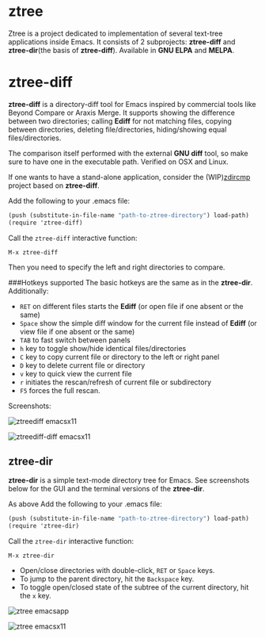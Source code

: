 ztree
=====

Ztree is a project dedicated to implementation of several text-tree applications inside Emacs. It consists of 2 subprojects: **ztree-diff** and **ztree-dir**(the basis of **ztree-diff**). Available in **GNU ELPA** and **MELPA**.

ztree-diff
==========
**ztree-diff** is a directory-diff tool for Emacs inspired by commercial tools like Beyond Compare or Araxis Merge. It supports showing the difference between two directories; calling **Ediff** for not matching files, copying between directories, deleting file/directories, hiding/showing equal files/directories.

The comparison itself performed with the external **GNU diff** tool, so make sure to have one in the executable path. Verified on OSX and Linux.

If one wants to have a stand-alone application, consider the (WIP)[zdircmp](https://github.com/fourier/zdircmp) project based on **ztree-diff**.

Add the following to your .emacs file:

```scheme
(push (substitute-in-file-name "path-to-ztree-directory") load-path)
(require 'ztree-diff)
```

Call the `ztree-diff` interactive function:

```
M-x ztree-diff
```
Then you need to specify the left and right directories to compare.

###Hotkeys supported
The basic hotkeys are the same as in the **ztree-dir**. Additionally:
 * `RET` on different files starts the **Ediff** (or open file if one absent or the same)
 * `Space` show the simple diff window for the current file instead of **Ediff** (or view file if one absent or the same)
 * `TAB` to fast switch between panels
 * `h` key to toggle show/hide identical files/directories
 * `C` key to copy current file or directory to the left or right panel
 * `D` key to delete current file or directory
 * `v` key to quick view the current file
 * `r` initiates the rescan/refresh of current file or subdirectory
 * `F5` forces the full rescan.

Screenshots:

![ztreediff emacsx11](https://github.com/fourier/ztree/raw/screenshots/screenshots/emacs_diff_xterm.png "Emacs in xterm with ztree-diff")

![ztreediff-diff emacsx11](https://github.com/fourier/ztree/raw/screenshots/screenshots/emacs_diff_simplediff_xterm.png "Emacs in xterm with ztree-diff and simple diff")


ztree-dir
---------
**ztree-dir** is a simple text-mode directory tree for Emacs. See screenshots below for the GUI and the terminal versions of the **ztree-dir**.

As above Add the following to your .emacs file:

```scheme
(push (substitute-in-file-name "path-to-ztree-directory") load-path)
(require 'ztree-dir)
```

Call the `ztree-dir` interactive function:

```
M-x ztree-dir
```

* Open/close directories with double-click, `RET` or `Space` keys.
* To jump to the parent directory, hit the `Backspace` key.
* To toggle open/closed state of the subtree of the current directory, hit the `x` key.


![ztree emacsapp](https://github.com/fourier/ztree/raw/screenshots/screenshots/emacs_app.png "Emacs App with ztree-dir")

![ztree emacsx11](https://github.com/fourier/ztree/raw/screenshots/screenshots/emacs_xterm.png "Emacs in xterm with ztree-dir")

